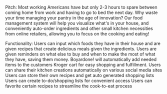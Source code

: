 Pitch: Most working Americans have but only 2-3 hours to spare between coming home from work and having to go to bed the next day. 
Why waste your time managing your pantry in the age of innovation? Our food management system will help you visualize what's in your house, 
and conveniently auto-order ingredients and other small kitchen necessities from online retailers, allowing you to focus on the cooking and eating! 


Functionality:
Users can input which foods they have in their house and are given recipes that create delicious meals given the ingredients.
Users are given reminders on what else to buy and when to make the most of what they have, saving them money.
Boyardone! will automatically add needed items to the customers Kroger cart for easy shopping and fulfillment.
Users can share their kitchen creations automatically on various social media sites
Users can store their own recipes and get auto generated shopping lists 
Users can create to-do/shopping lists for convenient access
Users can favorite certain recipes to streamline the cook-to-eat process

